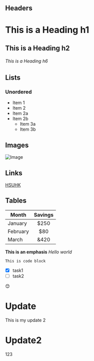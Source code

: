 ## Headers

# This is a Heading h1
## This is a Heading h2
###### This is a Heading h6

## Lists

### Unordered

* Item 1
* Item 2
* Item 2a
* Item 2b
    * Item 3a
    * Item 3b

## Images

![Image](https://upload.wikimedia.org/wikipedia/en/1/11/HSUHK_logo.svg )

## Links

 [HSUHK](https://www.hsu.edu.hk/en/)

## Tables

| Month  | Savings |
| ------ |:-------:|
| January      | $250     |
| February     | $80      |
| March        | &420     |

**This is an emphasis**
*Hello world*

```
This is code block
```
 - [x] task1
 - [ ] task2

:blush:

# Update
This is my update
2

# Update2
123
